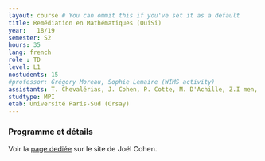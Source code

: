 ```yaml
---
layout: course # You can ommit this if you've set it as a default
title: Remédiation en Mathématiques (OuiSi)
year: 	18/19
semester: S2
hours: 35
lang: french
role : TD
level: L1
nostudents: 15
#professor: Grégory Moreau, Sophie Lemaire (WIMS activity)
assistants: T. Chevalérias, J. Cohen, P. Cotte, M. D'Achille, Z.I men, S. Lemaire, G. Moreau, E. Mounzer, U. Ellwanger
studtype: MPI
etab: Université Paris-Sud (Orsay)
---
```

### Programme et détails

Voir la [page dediée](http://joelcohen.github.io/ens/mpi/remediation/) sur le site de Joël Cohen.
